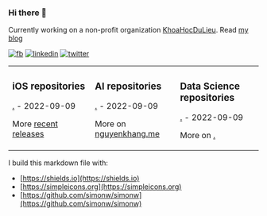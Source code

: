 ### Hi there 👋

Currently working on a non-profit organization [KhoaHocDuLieu](http://khoahocdulieu.org/). Read [my blog](https://nguyenkhang.me/)
<!--
![](https://komarev.com/ghpvc/?username=Al3927&color=orange)
-->
<a href="https://facebook.com/nguyenkhang19" target="_blank"><img src="https://img.shields.io/badge/--white?logo=facebook&?style=for-the-badge" alt="fb"></a> 
<a href="http://linkedin.com/in/nguyenkhangme/" target="_blank"><img src="https://img.shields.io/badge/--blue?logo=linkedin&?style=for-the-badge" alt="linkedin"></a> 
<a href="http://twitter.com/duncanal27" target="_blank"><img src="https://img.shields.io/badge/--white?logo=twitter&?style=social" alt="twitter"></a>

<table><tr><td valign="top" width="33%">

### iOS repositories
<!-- recent_releases starts -->
[.](#) - 2022-09-09
<!-- recent_releases ends -->
More [recent releases](#)
</td><td valign="top" width="34%">

### AI repositories
<!-- blog starts -->
[.](#) - 2022-09-09
<!-- blog ends -->
More on [nguyenkhang.me](https://nguyenkhang.me/)
</td><td valign="top" width="33%">

### Data Science repositories
<!-- tils starts -->
[.](#) - 2022-09-09
<!-- tils ends -->
More on [.](#)
</td></tr></table>

I build this markdown file with:
- [https://shields.io](https://shields.io)
- [https://simpleicons.org](https://simpleicons.org)
- [https://github.com/simonw/simonw](https://github.com/simonw/simonw)
<!--
**Al3927/Al3927** is a ✨ _special_ ✨ repository because its `README.md` (this file) appears on your GitHub profile.

Here are some ideas to get you started:

- 🔭 I’m currently working on ...
- 🌱 I’m currently learning ...
- 👯 I’m looking to collaborate on ...
- 🤔 I’m looking for help with ...
- 💬 Ask me about ...
- 📫 How to reach me: ...
- 😄 Pronouns: ...
- ⚡ Fun fact: ...
-->
